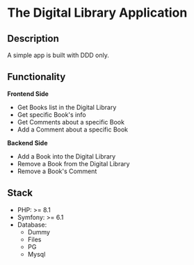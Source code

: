 # The Digital Library Application

## Description

A simple app is built with DDD only.

## Functionality

**Frontend Side**

- Get Books list in the Digital Library
- Get specific Book's info
- Get Comments about a specific Book
- Add a Comment about a specific Book

**Backend Side**

- Add a Book into the Digital Library
- Remove a Book from the Digital Library
- Remove a Book's Comment

## Stack

- PHP: >= 8.1
- Symfony: >= 6.1
- Database:
    - Dummy
    - Files
    - PG
    - Mysql

